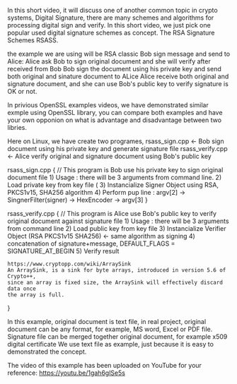 In this short video, it will discuss one of another common topic in crypto systems,
Digital Signature, there are many schemes and algorithms for processing digital sign and verify.
In this short video, we just pick one popular used digital signature schemes as concept.
The RSA Signature Schemes RSASS. 

the example we are using will be RSA classic Bob sign message and send to Alice:
Alice ask Bob to sign original document and she will verify after received from Bob
Bob sign the document using his private key and send both original and sinature document to ALice 
Alice receive both original and signature document, and she can use Bob's public key to verify signature is OK or not.

In privious OpenSSL examples videos, we have demonstrated similar exmple using OpenSSL library, 
you can compare both examples and have your own opponion on
what is advantage and disadvantage between two libries.

Here on Linux, we have create two programes, 
rsass_sign.cpp    <- Bob sign document using his private key and generate signature file
rsass_verify.cpp  <- Alice verify original and signature document using Bob's public key

rsass_sign.cpp
{
    // This program is Bob use his private key to sign original document file
    1) Usage : there will be 3 arguments from command line.
    2) Load private key from key file (
    3) Instancialize Signer Object using RSA, PKCS1v15, SHA256 algorithm
    4) Perform pup line : argv[2] -> SingnerFilter(signer) -> HexEncoder -> argv[3]
}

rsass_verify.cpp
{
    // This program is Alice use Bob's public key to verify original document against signature file
    1) Usage : there will be 3 arguments from command line
    2) Load public key from key file
    3) Instancialize Verifier Object (RSA PKCS1v15 SHA256) <- same algorithm as signing
    4) concatenation of signature+message, DEFAULT_FLAGS = SIGNATURE_AT_BEGIN
    5) Verify result

    https://www.cryptopp.com/wiki/ArraySink
    An ArraySink, is a sink for byte arrays, introduced in version 5.6 of Crypto++, 
    since an array is fixed size, the ArraySink will effectively discard data once 
    the array is full. 

}

In this example, original document is text file, in real project, original document can be any format, 
for example, MS word, Excel or PDF file. Signature file can be merged together original document, 
for example x509 digital certificate
We use text file as example, just because it is easy to demonstrated the concept.

The video of this example has been uploaded on YouTube for your reference: 
https://youtu.be/1gah6glSe5s
